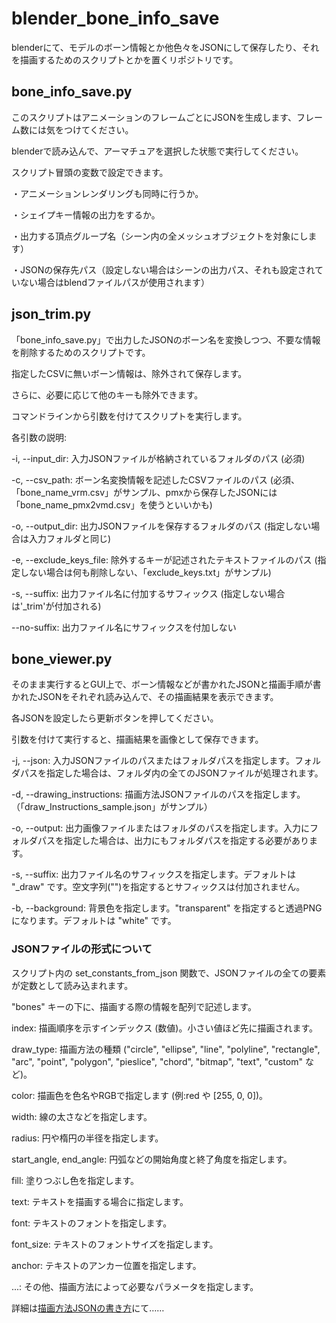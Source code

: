# blender_bone_info_save

blenderにて、モデルのボーン情報とか他色々をJSONにして保存したり、それを描画するためのスクリプトとかを置くリポジトリです。

## bone_info_save.py

このスクリプトはアニメーションのフレームごとにJSONを生成します、フレーム数には気をつけてください。

blenderで読み込んで、アーマチュアを選択した状態で実行してください。

スクリプト冒頭の変数で設定できます。

・アニメーションレンダリングも同時に行うか。

・シェイプキー情報の出力をするか。

・出力する頂点グループ名（シーン内の全メッシュオブジェクトを対象にします）

・JSONの保存先パス（設定しない場合はシーンの出力パス、それも設定されていない場合はblendファイルパスが使用されます）



## json_trim.py

「bone_info_save.py」で出力したJSONのボーン名を変換しつつ、不要な情報を削除するためのスクリプトです。

指定したCSVに無いボーン情報は、除外されて保存します。

さらに、必要に応じて他のキーも除外できます。

コマンドラインから引数を付けてスクリプトを実行します。

各引数の説明:

-i, --input_dir: 入力JSONファイルが格納されているフォルダのパス (必須)

-c, --csv_path: ボーン名変換情報を記述したCSVファイルのパス (必須、「bone_name_vrm.csv」がサンプル、pmxから保存したJSONには「bone_name_pmx2vmd.csv」を使うといいかも)

-o, --output_dir: 出力JSONファイルを保存するフォルダのパス (指定しない場合は入力フォルダと同じ)

-e, --exclude_keys_file: 除外するキーが記述されたテキストファイルのパス (指定しない場合は何も削除しない、「exclude_keys.txt」がサンプル)

-s, --suffix: 出力ファイル名に付加するサフィックス (指定しない場合は'_trim'が付加される)

--no-suffix: 出力ファイル名にサフィックスを付加しない

## bone_viewer.py

そのまま実行するとGUI上で、ボーン情報などが書かれたJSONと描画手順が書かれたJSONをそれぞれ読み込んで、その描画結果を表示できます。

各JSONを設定したら更新ボタンを押してください。

引数を付けて実行すると、描画結果を画像として保存できます。

-j, --json: 入力JSONファイルのパスまたはフォルダパスを指定します。フォルダパスを指定した場合は、フォルダ内の全てのJSONファイルが処理されます。

-d, --drawing_instructions: 描画方法JSONファイルのパスを指定します。（「draw_Instructions_sample.json」がサンプル）

-o, --output: 出力画像ファイルまたはフォルダのパスを指定します。入力にフォルダパスを指定した場合は、出力にもフォルダパスを指定する必要があります。

-s, --suffix: 出力ファイル名のサフィックスを指定します。デフォルトは "_draw" です。空文字列("")を指定するとサフィックスは付加されません。

-b, --background: 背景色を指定します。"transparent" を指定すると透過PNGになります。デフォルトは "white" です。

### JSONファイルの形式について

スクリプト内の set_constants_from_json 関数で、JSONファイルの全ての要素が定数として読み込まれます。

"bones" キーの下に、描画する際の情報を配列で記述します。

index: 描画順序を示すインデックス (数値)。小さい値ほど先に描画されます。

draw_type: 描画方法の種類 ("circle", "ellipse", "line", "polyline", "rectangle", "arc", "point", "polygon", "pieslice", "chord", "bitmap", "text", "custom" など)。

color: 描画色を色名やRGBで指定します (例:red や [255, 0, 0])。

width: 線の太さなどを指定します。

radius: 円や楕円の半径を指定します。

start_angle, end_angle: 円弧などの開始角度と終了角度を指定します。

fill: 塗りつぶし色を指定します。

text: テキストを描画する場合に指定します。

font: テキストのフォントを指定します。

font_size: テキストのフォントサイズを指定します。

anchor: テキストのアンカー位置を指定します。

...: その他、描画方法によって必要なパラメータを指定します。

詳細は[描画方法JSONの書き方](/how_to_write_draw_Instructions_JSON.md)にて……
